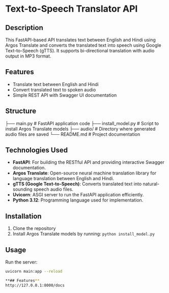 # Text-to-Speech Translator API

## Description
This FastAPI-based API translates text between English and Hindi using Argos Translate and converts the translated text into speech using Google Text-to-Speech (gTTS). It supports bi-directional translation with audio output in MP3 format.

## Features
- Translate text between English and Hindi
- Convert translated text to spoken audio
- Simple REST API with Swagger UI documentation

## Structure
├── main.py             # FastAPI application code
├── install_model.py    # Script to install Argos Translate models
├── audio/              # Directory where generated audio files are saved
└── README.md           # Project documentation

## Technologies Used
- **FastAPI**: For building the RESTful API and providing interactive Swagger documentation.  
- **Argos Translate**: Open-source neural machine translation library for language translation between English and Hindi.  
- **gTTS (Google Text-to-Speech)**: Converts translated text into natural-sounding speech audio files.  
- **Uvicorn**: ASGI server to run the FastAPI application efficiently.  
- **Python 3.12**: Programming language used for implementation.  

## Installation
1. Clone the repository  
2. Install Argos Translate models by running: `python install_model.py`

## Usage
Run the server:  
```bash
uvicorn main:app --reload

**## Features**
http://127.0.0.1:8000/docs


